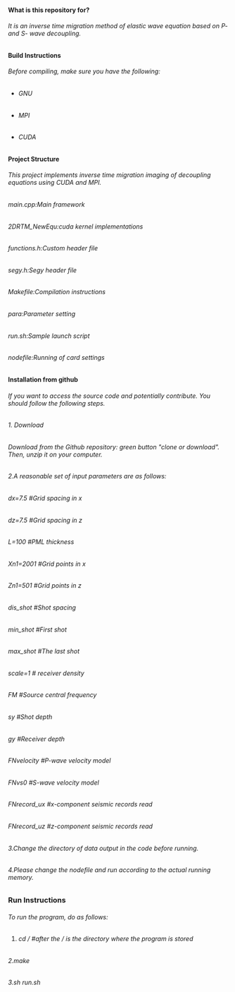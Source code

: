 #### What is this repository for?

###### It is an inverse time migration method of elastic wave equation based on P- and S- wave decoupling.



#### Build Instructions

###### Before compiling, make sure you have the following:

* ###### GNU
* ###### MPI
* ###### CUDA



#### Project Structure

###### This project implements inverse time migration imaging of decoupling equations using CUDA and MPI.



###### main.cpp:Main framework

###### 2DRTM\_NewEqu:cuda kernel implementations

###### functions.h:Custom header file

###### segy.h:Segy header file

###### Makefile:Compilation instructions

###### para:Parameter setting

###### run.sh:Sample launch script

###### nodefile:Running of card settings

#### Installation from github

###### If you want to access the source code and potentially contribute. You should follow the following steps.

###### 

###### 1\. Download

###### Download from the Github repository: green button "clone or download". Then, unzip it on your computer.

###### 2.A reasonable set of input parameters are as follows:

###### dx=7.5                           #Grid spacing in x

###### dz=7.5                           #Grid spacing in z

###### L=100                            #PML thickness

###### Xn1=2001                    #Grid points in x

###### Zn1=501                       #Grid points in z

###### dis\_shot                        #Shot spacing

###### min\_shot                      #First shot

###### max\_shot                     #The last shot

###### scale=1                           # receiver density

###### FM                                  #Source central frequency

###### sy                                    #Shot depth

###### gy                                    #Receiver depth

###### FNvelocity                    #P-wave velocity model

###### FNvs0                            #S-wave velocity model

###### FNrecord\_ux               #x-component seismic records read

###### FNrecord\_uz               #z-component seismic records read

###### 3.Change the directory of data output in the code before running.

###### 4.Please change the nodefile and run according to the actual running memory.



### Run Instructions

###### To run the program, do as follows:

1. ###### cd /                     #after the /   is the directory where the program is stored

###### 2.make

###### 3.sh run.sh



###### 


